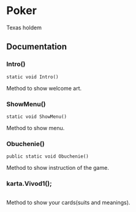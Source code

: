 # Poker
Texas holdem

## Documentation
 
### Intro()
```
static void Intro()
```
Method to show welcome art.
### ShowMenu()
```
static void ShowMenu()
```
Method to show menu.

### Obuchenie()
```
public static void Obuchenie()
```
Method to show instruction of the game.
### karta.Vivod1();
```

```
Method to show your cards(suits and meanings).
